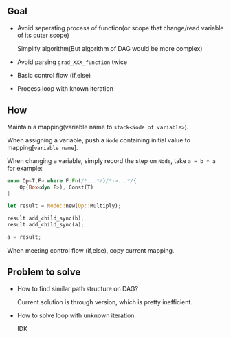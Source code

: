 
## Goal

- Avoid seperating process of function(or scope that change/read variable of its outer scope)

    Simplify algorithm(But algorithm of DAG would be more complex)

- Avoid parsing ``grad_XXX_function`` twice
- Basic control flow (if,else)
- Process loop with known iteration

## How

Maintain a mapping(variable name to ``stack<Node of variable>``).

When assigning a variable, push a ``Node`` containing initial value to mapping[``variable name``].

When changing a variable, simply record the step on ``Node``, take ``a = b * a`` for example:

```rust
enum Op<T,F> where F:Fn(/*...*/)/*->...*/{
    Op(Box<dyn F>), Const(T)
}

let result = Node::new(Op::Multiply);

result.add_child_sync(b);
result.add_child_sync(a);

a = result;
```

When meeting control flow (if,else), copy current mapping.

## Problem to solve

- How to find similar path structure on DAG?

    Current solution is through version, which is pretty inefficient.

- How to solve loop with unknown iteration

    IDK



